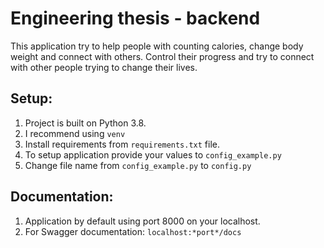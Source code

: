# Engineering thesis - backend

This application try to help people with counting calories, change body weight and connect with others. Control their
progress and try to connect with other people trying to change their lives.

## Setup:

1. Project is built on Python 3.8.
1. I recommend using `venv`
1. Install requirements from `requirements.txt` file.
1. To setup application provide your values to `config_example.py`
1. Change file name from `config_example.py` to `config.py`

## Documentation:

1. Application by default using port 8000 on your localhost.
1. For Swagger documentation: `localhost:*port*/docs`
